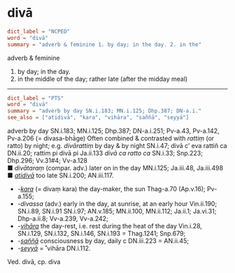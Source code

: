 # divā

``` toml
dict_label = "NCPED"
word = "divā"
summary = "adverb & feminine 1. by day; in the day. 2. in the"
```

adverb & feminine

1. by day; in the day.
2. in the middle of the day; rather late (after the midday meal)

--------------------

``` toml
dict_label = "PTS"
word = "divā"
summary = "adverb by day SN.i.183; MN.i.125; Dhp.387; DN-a.i."
see_also = ["atidivā", "kara", "vihāra", "saññā", "seyyā"]
```

adverb by day SN.i.183; MN.i.125; Dhp.387; DN\-a.i.251; Pv\-a.43, Pv\-a.142, Pv\-a.206 (= divasa\-bhāge) Often combined & contrasted with *rattiṃ* (or ratto) by night; e.g. *divārattiṃ* by day & by night SN.i.47; divā c’ eva rattiñ ca DN.ii.20; rattim pi divā pi Ja.ii.133 *divā ca ratto ca* SN.i.33; Snp.223; Dhp.296; Vv.31#4; Vv\-a.128  
■ *divātaraṃ* (compar. adv.) later on in the day MN.i.125; Ja.iii.48, Ja.iii.498  
■ *[atidivā](atidivā.md)* too late SN.i.200; AN.iii.117.

* *\-[kara](kara.md)* (= divaṃ kara) the day\-maker, the sun Thag\-a.70 (Ap.v.16); Pv\-a.155;
* *\-divassa* (adv.) early in the day, at sunrise, at an early hour Vin.ii.190; SN.i.89, SN.i.91 SN.i.97; AN.v.185; MN.ii.100, MN.ii.112; Ja.ii.1; Ja.vi.31; Dhp\-a.ii.8; Vv\-a.239, Vv\-a.242;
* *\-[vihāra](vihāra.md)* the day\-rest, i.e. rest during the heat of the day Vin.i.28, SN.i.129, SN.i.132, SN.i.146, SN.i.193 = Thag.1241; Snp.679;
* *\-[saññā](saññā.md)* consciousness by day, daily c DN.iii.223 = AN.ii.45;
* *\-[seyyā](seyyā.md)* = ˚vihāra DN.i.112.

Ved. divā, cp. diva

